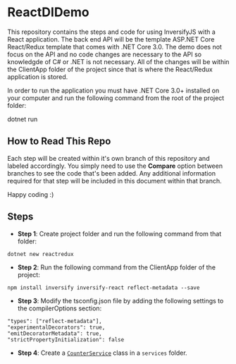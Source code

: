 # ReactDIDemo

This repository contains the steps and code for using InversifyJS with a React application.  The back end API will be the template ASP.NET Core React/Redux template that comes with .NET Core 3.0.  The demo does not focus on the API and no code changes are necessary to the API so knowledgde of C# or .NET is not necessary.  All of the changes will be within the ClientApp folder of the project since that is where the React/Redux application is stored.  

In order to run the application you must have .NET Core 3.0+ installed on your computer and run the following command from the root of the project folder:

dotnet run

## How to Read This Repo

Each step will be created within it's own branch of this repository and labeled accordingly.  You simply need to use the **Compare** option between branches to see the code that's been added.  Any additional information required for that step will be included in this document within that branch.

Happy coding  :)

## Steps

* **Step 1**: Create project folder and run the following command from that folder:

```text
dotnet new reactredux
```

* **Step 2**: Run the following command from the ClientApp folder of the project:

```text
npm install inversify inversify-react reflect-metadata --save
```

* **Step 3**: Modify the tsconfig.json file by adding the following settings to the compilerOptions section:

```text
"types": ["reflect-metadata"],
"experimentalDecorators": true,
"emitDecoratorMetadata": true,
"strictPropertyInitialization": false
```

* **Step 4**: Create a [`CounterService`](https://github.com/Xipooo/ReactDIDemo/blob/Step-4/ClientApp/src/services/CounterService.ts) class in a `services` folder.